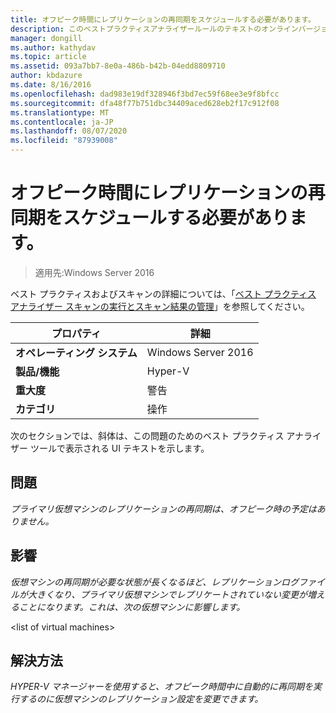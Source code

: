 ```yaml
---
title: オフピーク時間にレプリケーションの再同期をスケジュールする必要があります。
description: このベストプラクティスアナライザールールのテキストのオンラインバージョン。
manager: dongill
ms.author: kathydav
ms.topic: article
ms.assetid: 093a7bb7-8e0a-486b-b42b-04edd8809710
author: kbdazure
ms.date: 8/16/2016
ms.openlocfilehash: dad983e19df328946f3bd7ec59f68ee3e9f8bfcc
ms.sourcegitcommit: dfa48f77b751dbc34409aced628eb2f17c912f08
ms.translationtype: MT
ms.contentlocale: ja-JP
ms.lasthandoff: 08/07/2020
ms.locfileid: "87939008"
---
```

# <a name="resynchronization-of-replication-should-be-scheduled-for-off-peak-hours"></a>オフピーク時間にレプリケーションの再同期をスケジュールする必要があります。

>適用先:Windows Server 2016

ベスト プラクティスおよびスキャンの詳細については、「[ベスト プラクティス アナライザー スキャンの実行とスキャン結果の管理](https://go.microsoft.com/fwlink/p/?LinkID=223177)」を参照してください。

|プロパティ|詳細|
|-|-|
|**オペレーティング システム**|Windows Server 2016|
|**製品/機能**|Hyper-V|
|**重大度**|警告|
|**カテゴリ**|操作|

次のセクションでは、斜体は、この問題のためのベスト プラクティス アナライザー ツールで表示される UI テキストを示します。

## <a name="issue"></a>問題
*プライマリ仮想マシンのレプリケーションの再同期は、オフピーク時の予定はありません。*

## <a name="impact"></a>影響
*仮想マシンの再同期が必要な状態が長くなるほど、レプリケーションログファイルが大きくなり、プライマリ仮想マシンでレプリケートされていない変更が増えることになります。これは、次の仮想マシンに影響します。*

\<list of virtual machines>

## <a name="resolution"></a>解決方法
*HYPER-V マネージャーを使用すると、オフピーク時間中に自動的に再同期を実行するのに仮想マシンのレプリケーション設定を変更できます。*



